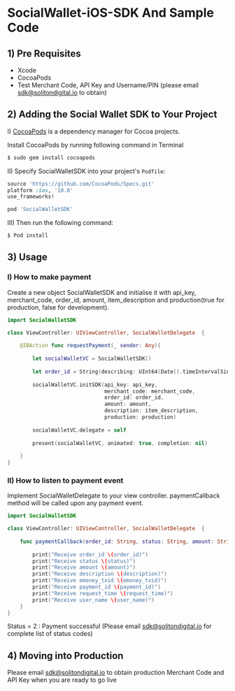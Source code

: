 # SocialWallet-iOS-SDK And Sample Code

## 1) Pre Requisites

- Xcode
- CocoaPods
- Test Merchant Code, API Key and Username/PIN (please email sdk@solitondigital.io to obtain)

## 2) Adding the Social Wallet SDK to Your Project


I) [CocoaPods](https://cocoapods.org/) is a dependency manager for Cocoa projects.

Install CocoaPods by running following command in Terminal

```bash
$ sudo gem install cocoapods
```

II) Specify SocialWalletSDK into your project's `Podfile`:

```ruby
source 'https://github.com/CocoaPods/Specs.git'
platform :ios, '10.0'
use_frameworks!

pod 'SocialWalletSDK'
```

III) Then run the following command:

```bash
$ Pod install
```
## 3) Usage

### I) How to make payment
Create a new object SocialWalletSDK and initialise it with api_key, merchant_code, order_id, amount, item_description and production(true for production, false for development).

```swift
import SocialWalletSDK

class ViewController: UIViewController, SocialWalletDelegate  {
    
    @IBAction func requestPayment(_ sender: Any){
        
        let socialWalletVC = SocialWalletSDK()
        
        let order_id = String(describing: UInt64(Date().timeIntervalSince1970))
        
        socialWalletVC.initSDK(api_key: api_key,
                               merchant_code: merchant_code,
                               order_id: order_id,
                               amount: amount,
                               description: item_description,
                               production: production)
        
        socialWalletVC.delegate = self
        
        present(socialWalletVC, animated: true, completion: nil)
        
    }
}
```

### II) How to listen to payment event
Implement SocialWalletDelegate to your view controller. paymentCallback method will be called upon any payment event.

```swift
import SocialWalletSDK

class ViewController: UIViewController, SocialWalletDelegate  {
    
    func paymentCallback(order_id: String, status: String, amount: String, description: String, emoney_txid: String, payment_id: String, request_time: String, user_name: String) {
        
        print("Receive order_id \(order_id)")
        print("Receive status \(status)")
        print("Receive amount \(amount)")
        print("Receive description \(description)")
        print("Receive emoney_txid \(emoney_txid)")
        print("Receive payment_id \(payment_id)")
        print("Receive request_time \(request_time)")
        print("Receive user_name \(user_name)")     
    }
}
```

Status = 2 : Payment successful (Please email sdk@solitondigital.io for complete list of status codes)

## 4) Moving into Production

Please email sdk@solitondigital.io to obtain production Merchant Code and API Key when you are ready to go live
